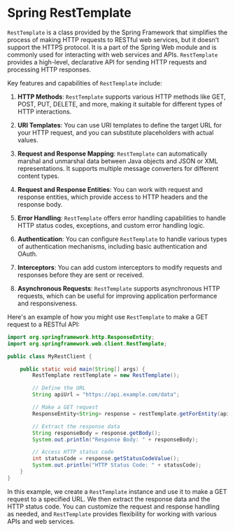 # Spring RestTemplate

`RestTemplate` is a class provided by the Spring Framework that simplifies the process of making HTTP requests to RESTful web services,  but it doesn’t support the HTTPS protocol. It is a part of the Spring Web module and is commonly used for interacting with web services and APIs. `RestTemplate` provides a high-level, declarative API for sending HTTP requests and processing HTTP responses.

Key features and capabilities of `RestTemplate` include:

1. **HTTP Methods**: `RestTemplate` supports various HTTP methods like GET, POST, PUT, DELETE, and more, making it suitable for different types of HTTP interactions.

2. **URI Templates**: You can use URI templates to define the target URL for your HTTP request, and you can substitute placeholders with actual values.

3. **Request and Response Mapping**: `RestTemplate` can automatically marshal and unmarshal data between Java objects and JSON or XML representations. It supports multiple message converters for different content types.

4. **Request and Response Entities**: You can work with request and response entities, which provide access to HTTP headers and the response body.

5. **Error Handling**: `RestTemplate` offers error handling capabilities to handle HTTP status codes, exceptions, and custom error handling logic.

6. **Authentication**: You can configure `RestTemplate` to handle various types of authentication mechanisms, including basic authentication and OAuth.

7. **Interceptors**: You can add custom interceptors to modify requests and responses before they are sent or received.

8. **Asynchronous Requests**: `RestTemplate` supports asynchronous HTTP requests, which can be useful for improving application performance and responsiveness.

Here's an example of how you might use `RestTemplate` to make a GET request to a RESTful API:

```java
import org.springframework.http.ResponseEntity;
import org.springframework.web.client.RestTemplate;

public class MyRestClient {

    public static void main(String[] args) {
        RestTemplate restTemplate = new RestTemplate();

        // Define the URL
        String apiUrl = "https://api.example.com/data";

        // Make a GET request
        ResponseEntity<String> response = restTemplate.getForEntity(apiUrl, String.class);

        // Extract the response data
        String responseBody = response.getBody();
        System.out.println("Response Body: " + responseBody);

        // Access HTTP status code
        int statusCode = response.getStatusCodeValue();
        System.out.println("HTTP Status Code: " + statusCode);
    }
}
```

In this example, we create a `RestTemplate` instance and use it to make a GET request to a specified URL. We then extract the response data and the HTTP status code. You can customize the request and response handling as needed, and `RestTemplate` provides flexibility for working with various APIs and web services.
